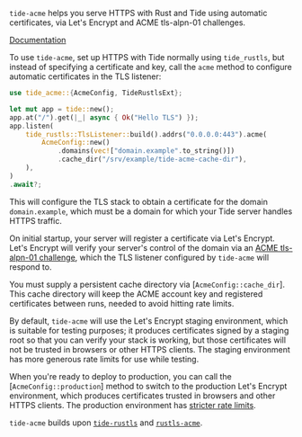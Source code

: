 `tide-acme` helps you serve HTTPS with Rust and Tide using automatic
certificates, via Let's Encrypt and ACME tls-alpn-01 challenges.

[Documentation](https://docs.rs/tide-acme)

To use `tide-acme`, set up HTTPS with Tide normally using `tide_rustls`, but
instead of specifying a certificate and key, call the `acme` method to
configure automatic certificates in the TLS listener:

```rust
use tide_acme::{AcmeConfig, TideRustlsExt};

let mut app = tide::new();
app.at("/").get(|_| async { Ok("Hello TLS") });
app.listen(
    tide_rustls::TlsListener::build().addrs("0.0.0.0:443").acme(
        AcmeConfig::new()
            .domains(vec!["domain.example".to_string()])
            .cache_dir("/srv/example/tide-acme-cache-dir"),
    ),
)
.await?;
```

This will configure the TLS stack to obtain a certificate for the domain
`domain.example`, which must be a domain for which your Tide server handles
HTTPS traffic.

On initial startup, your server will register a certificate via Let's Encrypt.
Let's Encrypt will verify your server's control of the domain via an [ACME
tls-alpn-01 challenge](https://tools.ietf.org/html/rfc8737), which the TLS
listener configured by `tide-acme` will respond to.

You must supply a persistent cache directory via [`AcmeConfig::cache_dir`].
This cache directory will keep the ACME account key and registered certificates
between runs, needed to avoid hitting rate limits.

By default, `tide-acme` will use the Let's Encrypt staging environment, which
is suitable for testing purposes; it produces certificates signed by a staging
root so that you can verify your stack is working, but those certificates will
not be trusted in browsers or other HTTPS clients. The staging environment has
more generous rate limits for use while testing.

When you're ready to deploy to production, you can call the
[`AcmeConfig::production`] method to switch to the production Let's Encrypt
environment, which produces certificates trusted in browsers and other HTTPS
clients.  The production environment has [stricter rate
limits](https://letsencrypt.org/docs/rate-limits/).

`tide-acme` builds upon [`tide-rustls`](https://crates.io/crates/tide-rustls)
and [`rustls-acme`](https://crates.io/crates/rustls-acme).
